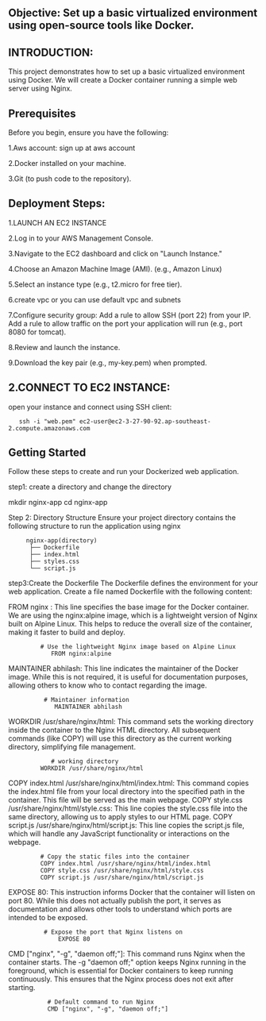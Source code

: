 Objective:  Set up a basic virtualized environment using open-source tools like Docker.
--------------------------------------------------------------------------------------------------------
INTRODUCTION:
--------------------------------------------------------------------------------------------------
This project demonstrates how to set up a basic virtualized environment using Docker. We will create a Docker container running a simple web server using Nginx.

Prerequisites
------------------------------------------------------------------------------------------------
Before you begin, ensure you have the following:

1.Aws account: sign up at aws account

2.Docker installed on your machine.

3.Git (to push code to the repository).

Deployment Steps:
------------------------------------------------------------------------------------------------
1.LAUNCH AN EC2 INSTANCE

2.Log in to your AWS Management Console.

3.Navigate to the EC2 dashboard and click on "Launch Instance."

4.Choose an Amazon Machine Image (AMI). (e.g., Amazon Linux)

5.Select an instance type (e.g., t2.micro for free tier).

6.create vpc or you can use default vpc and subnets

7.Configure security group: Add a rule to allow SSH (port 22) from your IP. Add a rule to allow traffic on the port your application will run (e.g., port 8080 for tomcat).

8.Review and launch the instance.

9.Download the key pair (e.g., my-key.pem) when prompted.

2.CONNECT TO EC2 INSTANCE:
---------------------------------------------------------------------------------------------------
open your instance and connect using SSH client:

       ssh -i "web.pem" ec2-user@ec2-3-27-90-92.ap-southeast-2.compute.amazonaws.com

Getting Started
-------------------------------------------------------------------------------------------------
Follow these steps to create and run your Dockerized web application.

step1: create a directory and change the directory

   mkdir nginx-app
    cd nginx-app
   
Step 2: Directory Structure
Ensure your project directory contains the following structure to run the application using nginx


         nginx-app(directory)
          ├── Dockerfile
          ├── index.html
          ├── styles.css
          └── script.js

step3:Create the Dockerfile
The Dockerfile defines the environment for your web application. Create a file named Dockerfile with the following content:

FROM nginx
: This line specifies the base image for the Docker container. We are using the nginx:alpine image, which is a lightweight version of Nginx built on Alpine Linux. This helps to reduce the overall size of the container, making it faster to build and deploy.

             # Use the lightweight Nginx image based on Alpine Linux
                FROM nginx:alpine

MAINTAINER abhilash: This line indicates the maintainer of the Docker image. While this is not required, it is useful for documentation purposes, allowing others to know who to contact regarding the image.

              # Maintainer information
                 MAINTAINER abhilash

WORKDIR /usr/share/nginx/html: This command sets the working directory inside the container to the Nginx HTML directory. All subsequent commands (like COPY) will use this directory as the current working directory, simplifying file management.

                # working directory
             WORKDIR /usr/share/nginx/html

COPY index.html /usr/share/nginx/html/index.html: This command copies the index.html file from your local directory into the specified path in the container. This file will be served as the main webpage.
COPY style.css /usr/share/nginx/html/style.css: This line copies the style.css file into the same directory, allowing us to apply styles to our HTML page.
COPY script.js /usr/share/nginx/html/script.js: This line copies the script.js file, which will handle any JavaScript functionality or interactions on the webpage.

             # Copy the static files into the container
             COPY index.html /usr/share/nginx/html/index.html
             COPY style.css /usr/share/nginx/html/style.css
             COPY script.js /usr/share/nginx/html/script.js

EXPOSE 80: This instruction informs Docker that the container will listen on port 80. While this does not actually publish the port, it serves as documentation and allows other tools to understand which ports are intended to be exposed.

              # Expose the port that Nginx listens on
                  EXPOSE 80

CMD ["nginx", "-g", "daemon off;"]: This command runs Nginx when the container starts. The -g "daemon off;" option keeps Nginx running in the foreground, which is essential for Docker containers to keep running continuously. This ensures that the Nginx process does not exit after starting.


               # Default command to run Nginx
               CMD ["nginx", "-g", "daemon off;"]











